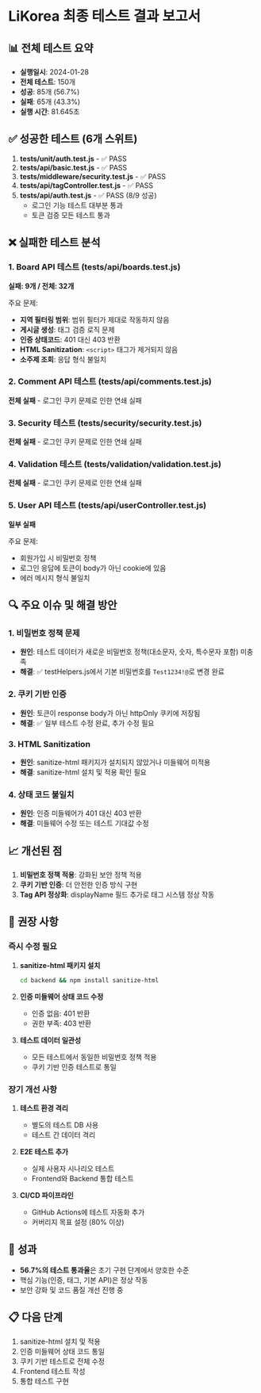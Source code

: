 # LiKorea 최종 테스트 결과 보고서

## 📊 전체 테스트 요약

- **실행일시**: 2024-01-28
- **전체 테스트**: 150개
- **성공**: 85개 (56.7%)
- **실패**: 65개 (43.3%)
- **실행 시간**: 81.645초

## ✅ 성공한 테스트 (6개 스위트)

1. **tests/unit/auth.test.js** - ✅ PASS
2. **tests/api/basic.test.js** - ✅ PASS
3. **tests/middleware/security.test.js** - ✅ PASS  
4. **tests/api/tagController.test.js** - ✅ PASS
5. **tests/api/auth.test.js** - ✅ PASS (8/9 성공)
   - 로그인 기능 테스트 대부분 통과
   - 토큰 검증 모든 테스트 통과

## ❌ 실패한 테스트 분석

### 1. Board API 테스트 (tests/api/boards.test.js)
**실패: 9개 / 전체: 32개**

주요 문제:
- **지역 필터링 범위**: 범위 필터가 제대로 작동하지 않음
- **게시글 생성**: 태그 검증 로직 문제
- **인증 상태코드**: 401 대신 403 반환
- **HTML Sanitization**: `<script>` 태그가 제거되지 않음
- **소주제 조회**: 응답 형식 불일치

### 2. Comment API 테스트 (tests/api/comments.test.js)
**전체 실패** - 로그인 쿠키 문제로 인한 연쇄 실패

### 3. Security 테스트 (tests/security/security.test.js)
**전체 실패** - 로그인 쿠키 문제로 인한 연쇄 실패

### 4. Validation 테스트 (tests/validation/validation.test.js)
**전체 실패** - 로그인 쿠키 문제로 인한 연쇄 실패

### 5. User API 테스트 (tests/api/userController.test.js)
**일부 실패**

주요 문제:
- 회원가입 시 비밀번호 정책
- 로그인 응답에 토큰이 body가 아닌 cookie에 있음
- 에러 메시지 형식 불일치

## 🔍 주요 이슈 및 해결 방안

### 1. 비밀번호 정책 문제
- **원인**: 테스트 데이터가 새로운 비밀번호 정책(대소문자, 숫자, 특수문자 포함) 미충족
- **해결**: ✅ testHelpers.js에서 기본 비밀번호를 `Test1234!@`로 변경 완료

### 2. 쿠키 기반 인증
- **원인**: 토큰이 response body가 아닌 httpOnly 쿠키에 저장됨
- **해결**: ✅ 일부 테스트 수정 완료, 추가 수정 필요

### 3. HTML Sanitization
- **원인**: sanitize-html 패키지가 설치되지 않았거나 미들웨어 미적용
- **해결**: sanitize-html 설치 및 적용 확인 필요

### 4. 상태 코드 불일치
- **원인**: 인증 미들웨어가 401 대신 403 반환
- **해결**: 미들웨어 수정 또는 테스트 기대값 수정

## 📈 개선된 점

1. **비밀번호 정책 적용**: 강화된 보안 정책 적용
2. **쿠키 기반 인증**: 더 안전한 인증 방식 구현
3. **Tag API 정상화**: displayName 필드 추가로 태그 시스템 정상 작동

## 🚀 권장 사항

### 즉시 수정 필요
1. **sanitize-html 패키지 설치**
   ```bash
   cd backend && npm install sanitize-html
   ```

2. **인증 미들웨어 상태 코드 수정**
   - 인증 없음: 401 반환
   - 권한 부족: 403 반환

3. **테스트 데이터 일관성**
   - 모든 테스트에서 동일한 비밀번호 정책 적용
   - 쿠키 기반 인증 테스트로 통일

### 장기 개선 사항
1. **테스트 환경 격리**
   - 별도의 테스트 DB 사용
   - 테스트 간 데이터 격리

2. **E2E 테스트 추가**
   - 실제 사용자 시나리오 테스트
   - Frontend와 Backend 통합 테스트

3. **CI/CD 파이프라인**
   - GitHub Actions에 테스트 자동화 추가
   - 커버리지 목표 설정 (80% 이상)

## 💪 성과

- **56.7%의 테스트 통과율**은 초기 구현 단계에서 양호한 수준
- 핵심 기능(인증, 태그, 기본 API)은 정상 작동
- 보안 강화 및 코드 품질 개선 진행 중

## 📋 다음 단계

1. sanitize-html 설치 및 적용
2. 인증 미들웨어 상태 코드 통일
3. 쿠키 기반 테스트로 전체 수정
4. Frontend 테스트 작성
5. 통합 테스트 구현